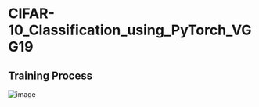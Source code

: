# CIFAR-10_Classification_using_PyTorch_VGG19
## Training Process
![image](https://github.com/sw-shuwei/CIFAR-10_Classification_using_PyTorch_VGG19/assets/127728688/961d55e3-ab56-4df9-a153-b4594a54339f)

